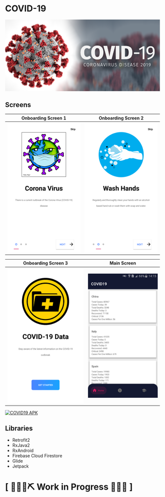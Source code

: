 # COVID-19 
![COVID-19](https://github.com/JacksiroKe/Covid-19/blob/master/covid.png "CoronaVirus Disease 2019 Banner")

## Screens


Onboarding Screen 1             |  Onboarding Screen 2
:-------------------------:|:-------------------------:
![Onboarding Screen 1](https://github.com/liciolentimo/COVID19/blob/master/app/src/main/res/drawable/Screenshot_2020-03-19-13-18-13.png)  |  ![Onboarding Screen 2](https://github.com/liciolentimo/COVID19/blob/master/app/src/main/res/drawable/Screenshot_2020-03-19-13-18-20.png)

Onboarding Screen 3            |  Main Screen
:-------------------------:|:-------------------------:
![Onboarding Screen 3](https://github.com/liciolentimo/COVID19/blob/master/app/src/main/res/drawable/Screenshot_2020-03-19-13-18-26.png)  |  ![Main Screen](https://github.com/liciolentimo/COVID19/blob/master/app/src/main/res/drawable/screen6.png)


[![COVID19 APK](https://img.shields.io/badge/COVID19-Download%20APK-red?style=for-the-badge)](https://github.com/liciolentimo/COVID19/raw/master/app/build/outputs/apk/debug/app-debug.apk)


## Libraries
 - Retrofit2
 - RxJava2
 - RxAndroid
 - Firebase Cloud Firestore
 - Glide
 - Jetpack
 
 # \[ 🚧👷‍♀️⛏ Work in Progress 🔧️👷🚧 \]